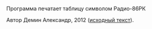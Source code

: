 Программа печатает таблицу символом Радио-86РК

Автор Демин Александр, 2012 (<a href="https://github.com/begoon/rk86-maximite/blob/master/programs/chars/chars.asm">исходный текст</a>).
